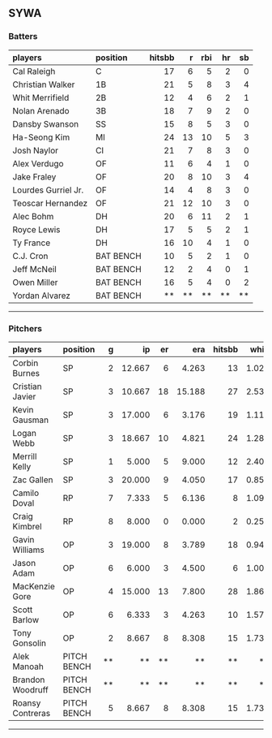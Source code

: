 ## SYWA

### Batters

 
|players             |position  | hitsbb|  r| rbi| hr| sb| 
|:-------------------|:---------|------:|--:|---:|--:|--:| 
|Cal Raleigh         |C         |     17|  6|   5|  2|  0| 
|Christian Walker    |1B        |     21|  5|   8|  3|  4| 
|Whit Merrifield     |2B        |     12|  4|   6|  2|  1| 
|Nolan Arenado       |3B        |     18|  7|   9|  2|  0| 
|Dansby Swanson      |SS        |     15|  8|   5|  3|  0| 
|Ha-Seong Kim        |MI        |     24| 13|  10|  5|  3| 
|Josh Naylor         |CI        |     21|  7|   8|  3|  0| 
|Alex Verdugo        |OF        |     11|  6|   4|  1|  0| 
|Jake Fraley         |OF        |     20|  8|  10|  3|  4| 
|Lourdes Gurriel Jr. |OF        |     14|  4|   8|  3|  0| 
|Teoscar Hernandez   |OF        |     21| 12|  10|  3|  0| 
|Alec Bohm           |DH        |     20|  6|  11|  2|  1| 
|Royce Lewis         |DH        |     17|  5|   5|  2|  1| 
|Ty France           |DH        |     16| 10|   4|  1|  0| 
|C.J. Cron           |BAT BENCH |     10|  5|   2|  1|  0| 
|Jeff McNeil         |BAT BENCH |     12|  2|   4|  0|  1| 
|Owen Miller         |BAT BENCH |     16|  5|   4|  0|  2| 
|Yordan Alvarez      |BAT BENCH |     **| **|  **| **| **| 


* * *

### Pitchers

 
|players          |position    |  g|     ip| er|    era| hitsbb|  whip| so|  w| sv| 
|:----------------|:-----------|--:|------:|--:|------:|------:|-----:|--:|--:|--:| 
|Corbin Burnes    |SP          |  2| 12.667|  6|  4.263|     13| 1.026| 10|  1|  0| 
|Cristian Javier  |SP          |  3| 10.667| 18| 15.188|     27| 2.531|  6|  0|  0| 
|Kevin Gausman    |SP          |  3| 17.000|  6|  3.176|     19| 1.118| 25|  1|  0| 
|Logan Webb       |SP          |  3| 18.667| 10|  4.821|     24| 1.286| 21|  1|  0| 
|Merrill Kelly    |SP          |  1|  5.000|  5|  9.000|     12| 2.400|  2|  0|  0| 
|Zac Gallen       |SP          |  3| 20.000|  9|  4.050|     17| 0.850| 20|  2|  0| 
|Camilo Doval     |RP          |  7|  7.333|  5|  6.136|      8| 1.091|  9|  0|  6| 
|Craig Kimbrel    |RP          |  8|  8.000|  0|  0.000|      2| 0.250| 13|  0|  3| 
|Gavin Williams   |OP          |  3| 19.000|  8|  3.789|     18| 0.947| 12|  0|  0| 
|Jason Adam       |OP          |  6|  6.000|  3|  4.500|      6| 1.000|  5|  0|  0| 
|MacKenzie Gore   |OP          |  4| 15.000| 13|  7.800|     28| 1.867| 21|  1|  0| 
|Scott Barlow     |OP          |  6|  6.333|  3|  4.263|     10| 1.579|  7|  0|  3| 
|Tony Gonsolin    |OP          |  2|  8.667|  8|  8.308|     15| 1.731|  6|  0|  0| 
|Alek Manoah      |PITCH BENCH | **|     **| **|     **|     **|    **| **| **| **| 
|Brandon Woodruff |PITCH BENCH | **|     **| **|     **|     **|    **| **| **| **| 
|Roansy Contreras |PITCH BENCH |  5|  8.667|  8|  8.308|     15| 1.731| 10|  0|  1| 


* * *


